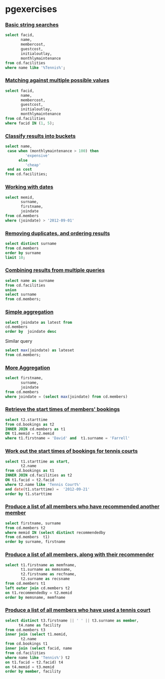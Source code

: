 # pgexercises


### [Basic string searches](https://pgexercises.com/questions/basic/where3.html)


```sql
select facid,
       name,
	   membercost,
	   guestcost,
	   initialoutlay,
	   monthlymaintenance
from cd.facilities
where name like '%Tennis%';
```


### [Matching against multiple possible values](https://pgexercises.com/questions/basic/where4.html)


```sql
select facid,
       name,
	   membercost,
	   guestcost,
	   initialoutlay,
	   monthlymaintenance
from cd.facilities
where facid IN (1, 5);
```

### [Classify results into buckets](https://pgexercises.com/questions/basic/classify.html)


```sql
select name,
 case when (monthlymaintenance > 100) then
         'expensive'
      else
	     'cheap'
 end as cost
from cd.facilities;

```

### [Working with dates](https://pgexercises.com/questions/basic/date.html)

```sql
select memid,
       surname,
	   firstname,
	   joindate
from cd.members
where (joindate) > '2012-09-01'
```

### [Removing duplicates, and ordering results](https://pgexercises.com/questions/basic/unique.html)

```sql
select distinct surname
from cd.members
order by surname
limit 10;
```

### [Combining results from multiple queries](https://pgexercises.com/questions/basic/union.html)

```sql
select name as surname
from cd.facilities
union
select surname
from cd.members;
```

### [Simple aggregation](https://pgexercises.com/questions/basic/agg.html)

```sql
select joindate as latest from
cd.members
order by  joindate desc
```

Similar query

```sql
select max(joindate) as lateset
from cd.members;
```

### [More Aggregation](https://pgexercises.com/questions/basic/agg2.html)

```sql
select firstname,
       surname,
	   joindate
from cd.members
where joindate = (select max(joindate) from cd.members)
```

### [Retrieve the start times of members' bookings](https://pgexercises.com/questions/joins/simplejoin.html)

```sql
select t2.starttime
from cd.bookings as t2
INNER JOIN cd.members as t1
ON t1.memid = t2.memid
where t1.firstname = 'David' and  t1.surname = 'Farrell'
```

### [Work out the start times of bookings for tennis courts](https://pgexercises.com/questions/joins/simplejoin2.html)

```sql
select t1.starttime as start,
       t2.name
from cd.bookings as t1
INNER JOIN cd.facilities as t2
ON t1.facid = t2.facid
where t2.name like 'Tennis Court%'
and date(t1.starttime) =  '2012-09-21'
order by t1.starttime
```


### [Produce a list of all members who have recommended another member](https://pgexercises.com/questions/joins/self.html)

```sql
select firstname, surname
from cd.members t2
where memid IN (select distinct recommendedby
from cd.members  t1)
order by surname, firstname
```

### [Produce a list of all members, along with their recommender](https://pgexercises.com/questions/joins/self2.html)

```sql
select t1.firstname as memfname,
       t1.surname as memsname,
       t2.firstname as recfname,
       t2.surname as recsname
from cd.members t1
left outer join cd.members t2
on t1.recommendedby = t2.memid
order by memsname, memfname

```

### [Produce a list of all members who have used a tennis court](https://pgexercises.com/questions/joins/threejoin.html)

```sql
select distinct t3.firstname || ' ' || t3.surname as member,
      t4.name as facility
from cd.members t3
inner join (select t1.memid,
       t2.name
from cd.bookings t1
inner join (select facid, name
from cd.facilities
where name like 'Tennis%') t2
on t1.facid = t2.facid) t4
on t4.memid = t3.memid
order by member, facility
```
